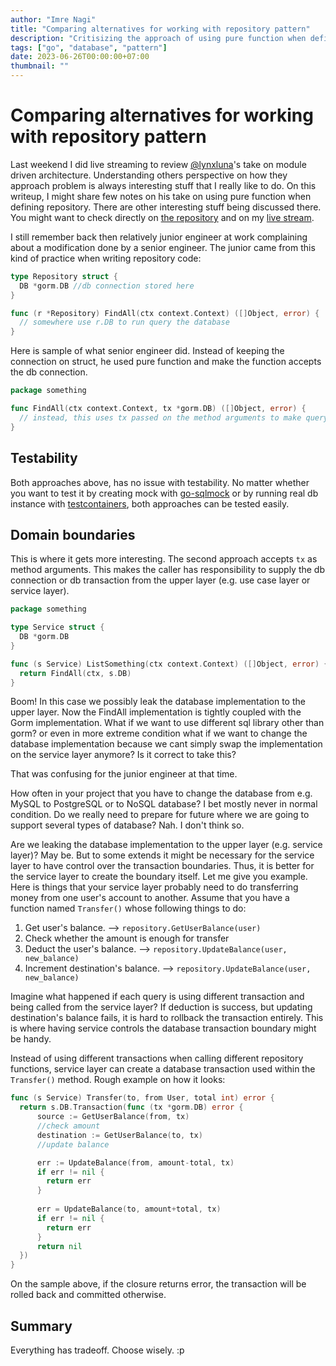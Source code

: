 ```yaml
---
author: "Imre Nagi"
title: "Comparing alternatives for working with repository pattern"
description: "Critisizing the approach of using pure function when defining repository in Go"
tags: ["go", "database", "pattern"]
date: 2023-06-26T00:00:00+07:00
thumbnail: ""
---
```


# Comparing alternatives for working with repository pattern

Last weekend I did live streaming to review [@lynxluna](https://twitter.com/lynxluna)'s take on module driven architecture. Understanding others perspective on how they approach problem is always interesting stuff that I really like to do. On this writeup, I might share few notes on his take on using pure function when defining repository. There are other interesting stuff being discussed there. You might want to check directly on [the repository](https://github.com/kadcom/mda) and on my [live stream](https://youtube.com/live/PxlHx6Whcic).

I still remember back then relatively junior engineer at work complaining about a modification done by a senior engineer. The junior came from this kind of practice when writing repository code:

```go
type Repository struct {
  DB *gorm.DB //db connection stored here
}

func (r *Repository) FindAll(ctx context.Context) ([]Object, error) {
  // somewhere use r.DB to run query the database
}
```

Here is sample of what senior engineer did. Instead of keeping the connection on struct, he used pure function and make the function accepts the db connection.

```go
package something

func FindAll(ctx context.Context, tx *gorm.DB) ([]Object, error) {
  // instead, this uses tx passed on the method arguments to make query to database
}
```

## Testability

Both approaches above, has no issue with testability. No matter whether you want to test it by creating mock with [go-sqlmock](https://github.com/DATA-DOG/go-sqlmock) or by running real db instance with [testcontainers](https://golang.testcontainers.org/), both approaches can be tested easily.

## Domain boundaries

This is where it gets more interesting. The second approach accepts `tx` as method arguments. This makes the caller has responsibility to supply the db connection or db transaction from the upper layer (e.g. use case layer or service layer). 

```go
package something

type Service struct {
  DB *gorm.DB  
}

func (s Service) ListSomething(ctx context.Context) ([]Object, error) {
  return FindAll(ctx, s.DB)
}
```

Boom! In this case we possibly leak the database implementation to the upper layer. Now the FindAll implementation is tightly coupled with the Gorm implementation. What if we want to use different sql library other than gorm? or even in more extreme condition what if we want to change the database implementation because we cant simply swap the implementation on the service layer anymore? Is it correct to take this?

That was confusing for the junior engineer at that time.

How often in your project that you have to change the database from e.g. MySQL to PostgreSQL or to NoSQL database? I bet mostly never in normal condition. Do we really need to prepare for future where we are going to support several types of database? Nah. I don't think so.

Are we leaking the database implementation to the upper layer (e.g. service layer)? May be. But to some extends it might be necessary for the service layer to have control over the transaction boundaries. Thus, it is better for the service layer to create the boundary itself. Let me give you example. Here is things that your service layer probably need to do transferring money from one user's account to another. Assume that you have a function named `Transfer()` whose following things to do:

1. Get user's balance. --> `repository.GetUserBalance(user)`
1. Check whether the amount is enough for transfer
1. Deduct the user's balance. --> `repository.UpdateBalance(user, new_balance)`
1. Increment destination's balance. --> `repository.UpdateBalance(user, new_balance)`

Imagine what happened if each query is using different transaction and being called from the service layer? If deduction is success, but updating destination's balance fails, it is hard to rollback the transaction entirely. This is where having service controls the database transaction boundary might be handy.

Instead of using different transactions when calling different repository functions, service layer can create a database transaction used within the `Transfer()` method. Rough example on how it looks:

```go
func (s Service) Transfer(to, from User, total int) error {
  return s.DB.Transaction(func (tx *gorm.DB) error {
      source := GetUserBalance(from, tx)
      //check amount
      destination := GetUserBalance(to, tx)
      //update balance

      err := UpdateBalance(from, amount-total, tx)
      if err != nil {
        return err
      }
      
      err = UpdateBalance(to, amount+total, tx)
      if err != nil {
        return err
      }
      return nil
  })
}
```

On the sample above, if the closure returns error, the transaction will be rolled back and committed otherwise. 

## Summary

Everything has tradeoff. Choose wisely. :p 

